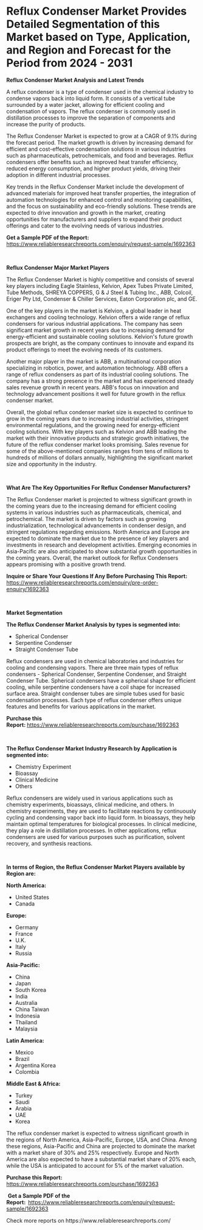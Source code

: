 <p><h1>Reflux Condenser Market Provides Detailed Segmentation of this Market based on Type, Application, and Region and Forecast for the Period from 2024 - 2031</h1></p><p><strong>Reflux Condenser Market Analysis and Latest Trends</strong></p>
<p><p>A reflux condenser is a type of condenser used in the chemical industry to condense vapors back into liquid form. It consists of a vertical tube surrounded by a water jacket, allowing for efficient cooling and condensation of vapors. The reflux condenser is commonly used in distillation processes to improve the separation of components and increase the purity of products.</p><p>The Reflux Condenser Market is expected to grow at a CAGR of 9.1% during the forecast period. The market growth is driven by increasing demand for efficient and cost-effective condensation solutions in various industries such as pharmaceuticals, petrochemicals, and food and beverages. Reflux condensers offer benefits such as improved heat transfer efficiency, reduced energy consumption, and higher product yields, driving their adoption in different industrial processes.</p><p>Key trends in the Reflux Condenser Market include the development of advanced materials for improved heat transfer properties, the integration of automation technologies for enhanced control and monitoring capabilities, and the focus on sustainability and eco-friendly solutions. These trends are expected to drive innovation and growth in the market, creating opportunities for manufacturers and suppliers to expand their product offerings and cater to the evolving needs of various industries.</p></p>
<p><strong>Get a Sample PDF of the Report:&nbsp;</strong> <a href="https://www.reliableresearchreports.com/enquiry/request-sample/1692363">https://www.reliableresearchreports.com/enquiry/request-sample/1692363</a></p>
<p>&nbsp;</p>
<p><strong>Reflux Condenser Major Market Players</strong></p>
<p><p>The Reflux Condenser Market is highly competitive and consists of several key players including Eagle Stainless, Kelvion, Apex Tubes Private Limited, Tube Methods, SHREYA COPPERS, G & J Steel & Tubing Inc., ABB, Colcoil, Eriger Pty Ltd, Condenser & Chiller Services, Eaton Corporation plc, and GE.</p><p>One of the key players in the market is Kelvion, a global leader in heat exchangers and cooling technology. Kelvion offers a wide range of reflux condensers for various industrial applications. The company has seen significant market growth in recent years due to increasing demand for energy-efficient and sustainable cooling solutions. Kelvion's future growth prospects are bright, as the company continues to innovate and expand its product offerings to meet the evolving needs of its customers.</p><p>Another major player in the market is ABB, a multinational corporation specializing in robotics, power, and automation technology. ABB offers a range of reflux condensers as part of its industrial cooling solutions. The company has a strong presence in the market and has experienced steady sales revenue growth in recent years. ABB's focus on innovation and technology advancement positions it well for future growth in the reflux condenser market.</p><p>Overall, the global reflux condenser market size is expected to continue to grow in the coming years due to increasing industrial activities, stringent environmental regulations, and the growing need for energy-efficient cooling solutions. With key players such as Kelvion and ABB leading the market with their innovative products and strategic growth initiatives, the future of the reflux condenser market looks promising. Sales revenue for some of the above-mentioned companies ranges from tens of millions to hundreds of millions of dollars annually, highlighting the significant market size and opportunity in the industry.</p></p>
<p>&nbsp;</p>
<p><strong>What Are The Key Opportunities For Reflux Condenser Manufacturers?</strong></p>
<p><p>The Reflux Condenser market is projected to witness significant growth in the coming years due to the increasing demand for efficient cooling systems in various industries such as pharmaceuticals, chemical, and petrochemical. The market is driven by factors such as growing industrialization, technological advancements in condenser design, and stringent regulations regarding emissions. North America and Europe are expected to dominate the market due to the presence of key players and investments in research and development activities. Emerging economies in Asia-Pacific are also anticipated to show substantial growth opportunities in the coming years. Overall, the market outlook for Reflux Condensers appears promising with a positive growth trend.</p></p>
<p><strong>Inquire or Share Your Questions If Any Before Purchasing This Report:</strong> <a href="https://www.reliableresearchreports.com/enquiry/pre-order-enquiry/1692363">https://www.reliableresearchreports.com/enquiry/pre-order-enquiry/1692363</a></p>
<p>&nbsp;</p>
<p><strong>Market Segmentation</strong></p>
<p><strong>The Reflux Condenser Market Analysis by types is segmented into:</strong></p>
<p><ul><li>Spherical Condenser</li><li>Serpentine Condenser</li><li>Straight Condenser Tube</li></ul></p>
<p><p>Reflux condensers are used in chemical laboratories and industries for cooling and condensing vapors. There are three main types of reflux condensers - Spherical Condenser, Serpentine Condenser, and Straight Condenser Tube. Spherical condensers have a spherical shape for efficient cooling, while serpentine condensers have a coil shape for increased surface area. Straight condenser tubes are simple tubes used for basic condensation processes. Each type of reflux condenser offers unique features and benefits for various applications in the market.</p></p>
<p><strong>Purchase this Report:&nbsp;</strong><a href="https://www.reliableresearchreports.com/purchase/1692363">https://www.reliableresearchreports.com/purchase/1692363</a></p>
<p>&nbsp;</p>
<p><strong>The Reflux Condenser Market Industry Research by Application is segmented into:</strong></p>
<p><ul><li>Chemistry Experiment</li><li>Bioassay</li><li>Clinical Medicine</li><li>Others</li></ul></p>
<p><p>Reflux condensers are widely used in various applications such as chemistry experiments, bioassays, clinical medicine, and others. In chemistry experiments, they are used to facilitate reactions by continuously cycling and condensing vapor back into liquid form. In bioassays, they help maintain optimal temperatures for biological processes. In clinical medicine, they play a role in distillation processes. In other applications, reflux condensers are used for various purposes such as purification, solvent recovery, and synthesis reactions.</p></p>
<p>&nbsp;</p>
<p><strong>In terms of Region, the Reflux Condenser Market Players available by Region are:</strong></p>
<p>
    <p> <strong> North America: </strong>
        <ul>
            <li>United States</li>
            <li>Canada</li>
        </ul>
        </p> 
    <p> <strong> Europe: </strong>
        <ul>
            <li>Germany</li>
            <li>France</li>
            <li>U.K.</li>
            <li>Italy</li>
            <li>Russia</li>
        </ul>
        </p> 
    <p> <strong> Asia-Pacific: </strong>
        <ul>
            <li>China</li>
            <li>Japan</li>
            <li>South Korea</li>
            <li>India</li>
            <li>Australia</li>
            <li>China Taiwan</li>
            <li>Indonesia</li>
            <li>Thailand</li>
            <li>Malaysia</li>
        </ul>
        </p> 
    <p> <strong> Latin America: </strong>
        <ul>
            <li>Mexico</li>
            <li>Brazil</li>
            <li>Argentina Korea</li>
            <li>Colombia</li>
        </ul>
        </p> 
    <p> <strong> Middle East & Africa: </strong>
        <ul>
            <li>Turkey</li>
            <li>Saudi</li>
            <li>Arabia</li>
            <li>UAE</li>
            <li>Korea</li>
        </ul>
    </p>
    </p>
<p><p>The reflux condenser market is expected to witness significant growth in the regions of North America, Asia-Pacific, Europe, USA, and China. Among these regions, Asia-Pacific and China are projected to dominate the market with a market share of 30% and 25% respectively. Europe and North America are also expected to have a substantial market share of 20% each, while the USA is anticipated to account for 5% of the market valuation.</p></p>
<p><strong>Purchase this Report: </strong><a href="https://www.reliableresearchreports.com/purchase/1692363">https://www.reliableresearchreports.com/purchase/1692363</a></p>
<p>&nbsp;<strong>Get a Sample PDF of the Report:&nbsp;&nbsp;</strong><a href="https://www.reliableresearchreports.com/enquiry/request-sample/1692363">https://www.reliableresearchreports.com/enquiry/request-sample/1692363</a></p>
<p><strong></strong></p>
<p>Check more reports on https://www.reliableresearchreports.com/</p>